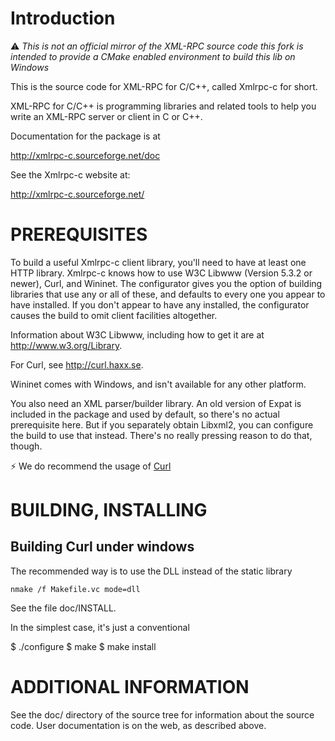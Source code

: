 # Introduction

:warning: *This is not an official mirror of the XML-RPC source code this fork is intended to provide a CMake enabled environment to build this lib on Windows*


This is the source code for XML-RPC for C/C++, called Xmlrpc-c for short.

XML-RPC for C/C++ is programming libraries and related tools to help you
write an XML-RPC server or client in C or C++.

Documentation for the package is at

  http://xmlrpc-c.sourceforge.net/doc

See the Xmlrpc-c website at:

  http://xmlrpc-c.sourceforge.net/



# PREREQUISITES

To build a useful Xmlrpc-c client library, you'll need to have at
least one HTTP library.  Xmlrpc-c knows how to use W3C Libwww (Version
5.3.2 or newer), Curl, and Wininet.  The configurator gives you the
option of building libraries that use any or all of these, and
defaults to every one you appear to have installed.  If you don't
appear to have any installed, the configurator causes the build to
omit client facilities altogether.

Information about W3C Libwww, including how to get it are at
<http://www.w3.org/Library>.

For Curl, see <http://curl.haxx.se>.

Wininet comes with Windows, and isn't available for any other platform.

You also need an XML parser/builder library.  An old version of Expat
is included in the package and used by default, so there's no actual
prerequisite here.  But if you separately obtain Libxml2, you can
configure the build to use that instead.  There's no really pressing
reason to do that, though.

:zap: We do recommend the usage of [Curl](http://curl.haxx.se)


# BUILDING, INSTALLING

## Building Curl under windows

The recommended way is to use the DLL instead of the static library
```
nmake /f Makefile.vc mode=dll
```

See the file doc/INSTALL.

In the simplest case, it's just a conventional

  $ ./configure
  $ make
  $ make install


# ADDITIONAL INFORMATION

See the doc/ directory of the source tree for information about the
source code.  User documentation is on the web, as described above.
